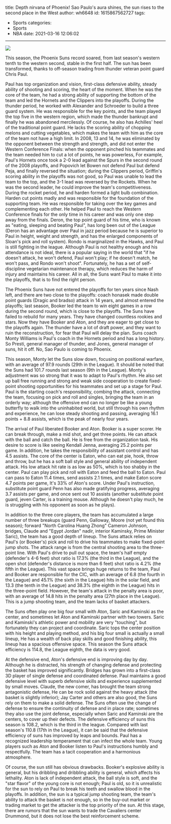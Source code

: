 title: Depth  nirvana of Phoenix! Sao Paulo's aura shines, the sun rises to the second place in the West
author: wh6648
id: 1615867562727
tags: 
- Sports
categories: 
- Sports
- NBA
date: 2021-03-16 12:06:02
---
![](https://p3.itc.cn/images01/20210316/516d43036f0243eebc16e9c21b962c6c.jpeg)


This season, the Phoenix Suns record soared, from last season's western tenth to the western second, stable in the first half. The sun has been transformed, thanks to off-season trading from thunder veteran point guard Chris Paul.

Paul has top organization and vision, first-class defensive ability, steady ability of shooting and scoring, the heart of the moment. When he was the core of the team, he had a strong ability of supporting the bottom of the team and led the Hornets and the Clippers into the playoffs. During the thunder period, he worked with Alexander and Schroeder to build a three guard system. He was responsible for the key points, and the team played the top five in the western region, which made the thunder bankrupt and finally he was abandoned mercilessly. Of course, he also has Achilles' heel of the traditional point guard. He lacks the scoring ability of chopping melons and cutting vegetables, which makes the team with him as the core of the team not have a high limit. In 2008, 13 and 14, he was eliminated by the opponent between the strength and strength, and did not enter the Western Conference Finals: when the opponent pinched his teammates and the team needed him to cut a lot of points, he was powerless, For example, Paul's Hornets once took a 2-0 lead against the Spurs in the second round of the 2008 playoffs, and Popovich let Bowen not defend Paul but defend Peja, and finally reversed the situation; during the Clippers period, Griffin's scoring ability in the playoffs was not good, so Paul was unable to lead the team to the top, and the 3-1 lead was reversed by the Rockets. When he was the second leader, he could improve the team's competitiveness. During the rocket period, he and harden formed a light bulb combination. Harden cut points madly and was responsible for the foundation of the supporting team. He was responsible for taking over the key games and complementing each other. He helped Paul to reach the Western Conference finals for the only time in his career and was only one step away from the finals. Deron, the top point guard of his time, who is known as "eating, sleeping and beating Paul", has long been out of the League (Deron has an advantage over Paul in jazz period because he is superior to Paul in height, weight and strength, and has the enlarged components of Sloan's pick and roll system). Rondo is marginalized in the Hawks, and Paul is still fighting in the league. Although Paul is not healthy enough and his attendance is not ideal, there is a popular saying in the world that "if he doesn't attack, he won't defend, Paul won't play; if he doesn't match, he won't pass, and Rondo won't shoot". Fortunately, he has a set of self-discipline vegetarian maintenance therapy, which reduces the harm of injury and maintains his career. All in all, the Suns want Paul to make it into the playoffs, that is to find the right person.

The Phoenix Suns have not entered the playoffs for ten years since Nash left, and there are two close to the playoffs: coach honasek made double point guards (Dragic and bradso) attack in 14 years, and almost entered the playoffs; last season, Booker led the team to win eight games in a row during the second round, which is close to the playoffs. The Suns have failed to rebuild for many years. They have changed countless rookies and stars. Now they have Booker and Aton, and they are eager to get close to the playoffs again. The thunder have a lot of draft power, and they want to ruin the reconstruction, for fear that Paul will delay the plan. Suns coach Monty Williams is Paul's coach in the Hornets period and has a long history. So Presti, general manager of thunder, and Jones, general manager of suns, hit it off. No, Sao Paulo is coming to Phoenix.

This season, Monty let the Suns slow down, focusing on positional warfare, with an average of 97.9 rounds (29th in the League). It should be noted that the Suns had 101.7 rounds last season (9th in the League). Monty's adjustment was so strong that it was to adapt to Paul's rhythm. He also set up ball free running and strong and weak side cooperation to create fixed-point shooting opportunities for his teammates and set up a stage for Paul. Paul is the starting coach's responsibility, combing the attack, connecting the team, focusing on pick and roll and singles, bringing the team in an orderly way; although the offensive end can no longer be like a young butterfly to walk into the uninhabited world, but still through his own rhythm and experience, he can lose steady shooting and passing, averaging 16.1 points + 8.8 assists, which is the peak of nearly four years.

The arrival of Paul liberated Booker and Aton. Booker is a super scorer. He can break through, make a mid shot, and get three points. He can attack with the ball and catch the ball. He is free from the organization task. His desire to score is like seeing Kendall Jenna, averaging 25.2 points per game. In addition, he takes the responsibility of assistant control and has 4.5 assists. The core of the center is Eaton, who can eat pie, hook, throw and throw, but he has a soft ball style and general ability of independent attack. His low attack hit rate is as low as 50%, which is too shabby in the center. Paul can play pick and roll with Eaton and feed the ball to Eaton. Paul can pass to Eaton 11.4 times, send assists 2.1 times, and make Eaton score 4.7 points per game, It's 33% of Aton's score. Under Paul's instruction, substitute point guard Penn has also made gratifying progress, averaging 3.7 assists per game, and once sent out 10 assists (another substitute point guard, jeven Carter, is a training mouse. Although he doesn't play much, he is struggling with his opponent as soon as he plays).

In addition to the three core players, the team has accumulated a large number of three breakups (guard Penn, Galloway, Moore (not yet found this season); forward "North Carolina Huang Zhong" Cameron Johnson, bridges, Claude and "Egypt Jordan" nadir, interior Kaminsky, Prime Minister Saric), the team has a good depth of lineup. The Suns attack relies on Paul's (or Booker's) pick and roll to drive his teammates to make fixed-point jump shots. The attack range is from the central shooting area to the three-point line. With Paul's drive to pull out space, the team's half empty (defender's 4-6 feet) shot ratio is 17.3% (the third in the League), and the open shot (defender's distance is more than 6 feet) shot ratio is 4.2% (the fifth in the League). This vast space brings huge returns to the team, Paul and Booker are responsible for the CIC, with an average of 6.8 (the fourth in the League) and 45.1% (the sixth in the League) hits in the solar field, and 13.3 (the tenth in the League) and 38.3% (the eighth in the League) hits in the three-point field. However, the team's attack in the penalty area is poor, with an average of 14.8 hits in the penalty area (27th place in the League). This is a jump shooting team, and the team lacks of basket attackers.

The Suns often play one big four small with Aton, Saric and Kaminski as the center, and sometimes let Aton and Kaminski partner with two towers. Saric and Kaminski's athletic power and mobility are very "touching", but fortunately they can project and coordinate. Saric tops the center position with his height and playing method, and his big four small is actually a small lineup, He has a wealth of back play skills and good finishing ability, this lineup has a spacious offensive space. This season the Suns attack efficiency is 114.8, the League eighth, the data is very good.

At the defensive end, Aton's defensive end is improving day by day. Although he is distracted, his strength of changing defense and protecting the basket has improved significantly. Bridges has grown into a first-class 3D player of single defense and coordinated defense. Paul maintains a good defensive level with superb defensive skills and experience supplemented by small moves. Claude, the new comer, has brought the team strong antagonistic defense, He can be rock solid against the heavy attack (the basket is slightly inferior); Jay Carter and others are also good, the Suns rely on them to make a solid defense. The Suns often use the change of defense to ensure the continuity of defense and in place rate; sometimes they also use the joint defense, especially when Saric and Kaminski are the centers, to cover up their defects. The defensive efficiency of suns this season is 108.2, which is the third in the league. Compared with last season's 110.8 (17th in the League), it can be said that the defensive efficiency of suns has improved by leaps and bounds. Paul has a recognized leadership temperament that can infect the whole team. Young players such as Aton and Booker listen to Paul's instructions humbly and respectfully. The team has a tacit cooperation and a harmonious atmosphere.

Of course, the sun still has obvious drawbacks. Booker's explosive ability is general, but his dribbling and dribbling ability is general, which affects his lethality. Aton is lack of independent attack, the ball style is soft, and the "star flavor" of the young core is not enough; Paul is old, so it is unrealistic for the sun to rely on Paul to break his teeth and swallow blood in the playoffs. In addition, the sun is a typical jump shooting team, the team's ability to attack the basket is not enough, so in the buy-out market or trading market to get the attacker is the top priority of the sun. At this stage, there are rumors that the sun wants to trade the Cavaliers center Drummond, but it does not lose the best reinforcement scheme.


